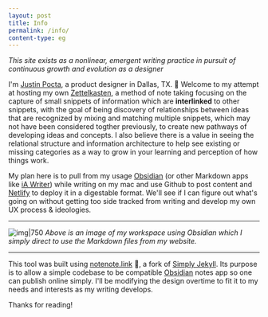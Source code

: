 ```yaml
---
layout: post
title: Info
permalink: /info/
content-type: eg
---
```


*This site exists as a nonlinear, emergent writing practice in pursuit of continuous growth and evolution as a designer*

I'm [Justin Pocta](http://justinpocta.com), a product designer in Dallas, TX. 🌵 Welcome to my attempt at hosting my own [Zettelkasten](https://en.wikipedia.org/wiki/Zettelkasten), a method of note taking focusing on the capture of small snippets of information which are **interlinked** to other snippets, with the goal of being discovery of relationships between ideas that are recognized by mixing and matching multiple snippets, which may not have been considered togther previously, to create new pathways of developing ideas and concepts. I also believe there is a value in seeing the relational structure and information architecture to help see existing or missing categories as a way to grow in your learning and perception of how things work.

My plan here is to pull from my usage [Obsidian](http://obsidian.md) (or other Markdown apps like [iA Writer](http://ia.net)) while writing on my mac and use Github to post content and [Netlify](http://netlify.com) to deploy it in a digestable format. We'll see if I can figure out what's going on without getting too side tracked from writing and develop my own UX process & ideologies.

---

![img|750](../assets/img/Obsidian.png)
*Above is an image of my workspace using Obsidian which I simply direct to use the Markdown files from my website.*

---

This tool was built using [notenote.link](https://notenote.link) 🤘, a fork of [Simply Jekyll](https://github.com/raghuveerdotnet/simply-jekyll). Its purpose is to allow a simple codebase to be compatible [Obsidian](http://obsidian.md) notes app so one can publish online simply. I'll be modifying the design overtime to fit it to my needs and interests as my writing develops.

Thanks for reading!
